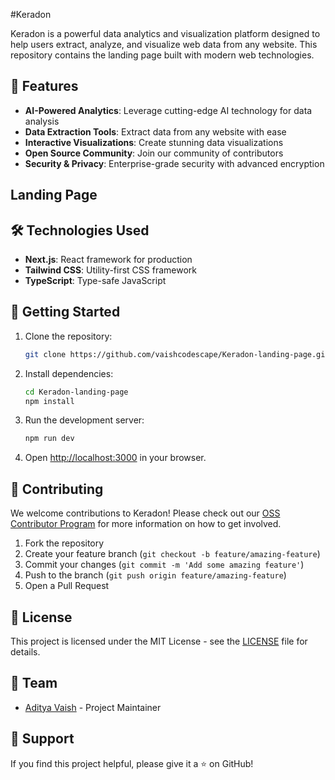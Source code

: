 #Keradon

Keradon is a powerful data analytics and visualization platform designed to help users extract, analyze, and visualize web data from any website. This repository contains the landing page built with modern web technologies.

## 🚀 Features

- **AI-Powered Analytics**: Leverage cutting-edge AI technology for data analysis
- **Data Extraction Tools**: Extract data from any website with ease
- **Interactive Visualizations**: Create stunning data visualizations
- **Open Source Community**: Join our community of contributors
- **Security & Privacy**: Enterprise-grade security with advanced encryption

## Landing Page
## 🛠️ Technologies Used

- **Next.js**: React framework for production
- **Tailwind CSS**: Utility-first CSS framework
- **TypeScript**: Type-safe JavaScript


## 🚀 Getting Started

1. Clone the repository:
   ```bash
   git clone https://github.com/vaishcodescape/Keradon-landing-page.git
   ```

2. Install dependencies:
   ```bash
   cd Keradon-landing-page
   npm install
   ```

3. Run the development server:
   ```bash
   npm run dev
   ```

4. Open [http://localhost:3000](http://localhost:3000) in your browser.

## 🤝 Contributing

We welcome contributions to Keradon! Please check out our [OSS Contributor Program](/oss_program) for more information on how to get involved.

1. Fork the repository
2. Create your feature branch (`git checkout -b feature/amazing-feature`)
3. Commit your changes (`git commit -m 'Add some amazing feature'`)
4. Push to the branch (`git push origin feature/amazing-feature`)
5. Open a Pull Request

## 📝 License

This project is licensed under the MIT License - see the [LICENSE](LICENSE) file for details.

## 👥 Team

- [Aditya Vaish](https://github.com/vaishcodescape) - Project Maintainer

## 🌟 Support

If you find this project helpful, please give it a ⭐️ on GitHub!
